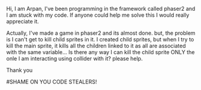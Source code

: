  Hi, I am Arpan,
I've been programming in the framework called phaser2 and I am stuck with my code. If anyone could help me solve this I would really
appreciate it. 

Actually, I've made a game in phaser2 and its almost done. but, the problem is I can't get to kill child sprites in it. I created
child sprites, but when I try to kill the main sprite, it kills all the children linked to it as all are associated with the same variable... Is there any way I can kill the child sprite ONLY the onle I am interacting using collider with it? please help.

Thank you

#SHAME ON YOU CODE STEALERS!
